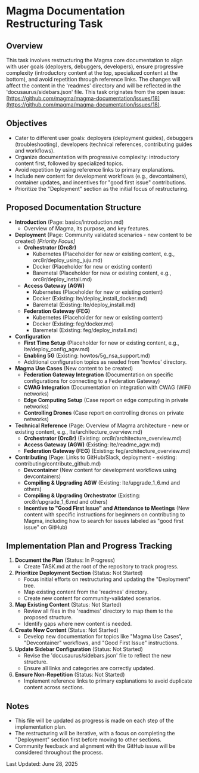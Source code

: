 # Magma Documentation Restructuring Task

## Overview
This task involves restructuring the Magma core documentation to align with user goals (deployers, debuggers, developers), ensure progressive complexity (introductory content at the top, specialized content at the bottom), and avoid repetition through reference links. The changes will affect the content in the 'readmes' directory and will be reflected in the 'docusaurus/sidebars.json' file. This task originates from the open issue: [https://github.com/magma/magma-documentation/issues/18](https://github.com/magma/magma-documentation/issues/18).

## Objectives
- Cater to different user goals: deployers (deployment guides), debuggers (troubleshooting), developers (technical references, contributing guides and workflows).
- Organize documentation with progressive complexity: introductory content first, followed by specialized topics.
- Avoid repetition by using reference links to primary explanations.
- Include new content for development workflows (e.g., devcontainers), container updates, and incentives for "good first issue" contributions.
- Prioritize the "Deployment" section as the initial focus of restructuring.

## Proposed Documentation Structure
- **Introduction** (Page: basics/introduction.md)
  - Overview of Magma, its purpose, and key features.
- **Deployment** (Page: Community validated scenarios - new content to be created) *[Priority Focus]*
  - **Orchestrator (Orc8r)**
    - Kubernetes (Placeholder for new or existing content, e.g., orc8r/deploy_using_juju.md)
    - Docker (Placeholder for new or existing content)
    - Baremetal (Placeholder for new or existing content, e.g., orc8r/deploy_install.md)
  - **Access Gateway (AGW)**
    - Kubernetes (Placeholder for new or existing content)
    - Docker (Existing: lte/deploy_install_docker.md)
    - Baremetal (Existing: lte/deploy_install.md)
  - **Federation Gateway (FEG)**
    - Kubernetes (Placeholder for new or existing content)
    - Docker (Existing: feg/docker.md)
    - Baremetal (Existing: feg/deploy_install.md)
- **Configuration**
  - **First Time Setup** (Placeholder for new or existing content, e.g., lte/deploy_config_agw.md)
  - **Enabling 5G** (Existing: howtos/5g_nsa_support.md)
  - Additional configuration topics as needed from 'howtos' directory.
- **Magma Use Cases** (New content to be created)
  - **Federation Gateway Integration** (Documentation on specific configurations for connecting to a Federation Gateway)
  - **CWAG Integration** (Documentation on integration with CWAG (WiFi) networks)
  - **Edge Computing Setup** (Case report on edge computing in private networks)
  - **Controlling Drones** (Case report on controlling drones on private networks)
- **Technical Reference** (Page: Overview of Magma architecture - new or existing content, e.g., lte/architecture_overview.md)
  - **Orchestrator (Orc8r)** (Existing: orc8r/architecture_overview.md)
  - **Access Gateway (AGW)** (Existing: lte/readme_agw.md)
  - **Federation Gateway (FEG)** (Existing: feg/architecture_overview.md)
- **Contributing** (Page: Links to GitHub/Slack, deployment - existing: contributing/contribute_github.md)
  - **Devcontainer** (New content for development workflows using devcontainers)
  - **Compiling & Upgrading AGW** (Existing: lte/upgrade_1_6.md and others)
  - **Compiling & Upgrading Orchestrator** (Existing: orc8r/upgrade_1_6.md and others)
  - **Incentive to "Good First Issue" and Attendance to Meetings** (New content with specific instructions for beginners on contributing to Magma, including how to search for issues labeled as "good first issue" on GitHub)

## Implementation Plan and Progress Tracking
1. **Document the Plan** (Status: In Progress)
   - Create TASK.md at the root of the repository to track progress.
2. **Prioritize Deployment Section** (Status: Not Started)
   - Focus initial efforts on restructuring and updating the "Deployment" tree.
   - Map existing content from the 'readmes' directory.
   - Create new content for community-validated scenarios.
3. **Map Existing Content** (Status: Not Started)
   - Review all files in the 'readmes' directory to map them to the proposed structure.
   - Identify gaps where new content is needed.
4. **Create New Content** (Status: Not Started)
   - Develop new documentation for topics like "Magma Use Cases", "Devcontainer" workflows, and "Good First Issue" instructions.
5. **Update Sidebar Configuration** (Status: Not Started)
   - Revise the 'docusaurus/sidebars.json' file to reflect the new structure.
   - Ensure all links and categories are correctly updated.
6. **Ensure Non-Repetition** (Status: Not Started)
   - Implement reference links to primary explanations to avoid duplicate content across sections.

## Notes
- This file will be updated as progress is made on each step of the implementation plan.
- The restructuring will be iterative, with a focus on completing the "Deployment" section first before moving to other sections.
- Community feedback and alignment with the GitHub issue will be considered throughout the process.

Last Updated: June 28, 2025
